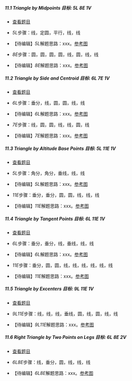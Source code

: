 ##### 11.1 Triangle by Midpoints 目标: *5L 8E 1V*
- [查看题目](images/level/triangle_by_midpoints.png) 
+ *5L*步骤：线，定圆，平行，线，线
- 【待编辑】*5L*解题思路：xxx。[参考图](images/solved/11.1.5L.png)
+ *8E*步骤：圆，圆，圆，圆，线，圆，线，线
- 【待编辑】*8E*解题思路：xxx。[参考图](images/solved/11.1.8E.png)


##### 11.2 Triangle by Side and Centroid 目标: *6L 7E 1V*
- [查看题目](images/level/tr_by_side_and_centroid.png) 
+ *6L*步骤：垂分，线，圆，圆，线，线
- 【待编辑】*6L*解题思路：xxx。[参考图](images/solved/11.2.6L.png)
+ *7E*步骤：线，圆，圆，线，线，圆，线
- 【待编辑】*7E*解题思路：xxx。[参考图](images/solved/11.2.7E.png)


##### 11.3 Triangle by Altitude Base Points 目标: *5L 11E 1V*
- [查看题目](images/level/tr_by_altitude_bases.png) 
+ *5L*步骤：角分，角分，垂线，线，线
- 【待编辑】*5L*解题思路：xxx。[参考图](images/solved/11.3.5L.png)
+ *11E*步骤：垂分，垂分，圆，圆，线，线，线
- 【待编辑】*11E*解题思路：xxx。[参考图](images/solved/11.3.11E.png)


##### 11.4 Triangle by Tangent Points 目标: *6L 11E 1V*
- [查看题目](images/level/tr_by_incircle_bases.png) 
+ *6L*步骤：垂分，垂分，线，垂线，线，线
- 【待编辑】*6L*解题思路：xxx。[参考图](images/solved/11.4.6L.png)
+ *11E*步骤：垂分，圆，圆，线，线，线，线，线，线
- 【待编辑】*11E*解题思路：xxx。[参考图](images/solved/11.4.11E.png)


##### 11.5 Triangle by Excenters 目标: *9L 11E 1V*
- [查看题目](images/level/tr_by_excircle_centers.png) 
+ *9L11E*步骤：线，线，线，垂线，圆，线，圆，线，线
- 【待编辑】*9L11E*解题思路：xxx。[参考图](images/solved/11.5.9L11E.png)


##### 11.6 Right Triangle by Two Points on Legs 目标: *6L 8E 2V*
- [查看题目](images/level/r_tr_by2_side_points.png) 
+ *6L8E*步骤：线，垂分，圆，线，线，线
- 【待编辑】*6L8E*解题思路：xxx。[参考图](images/solved/11.6.6L8E.png)

